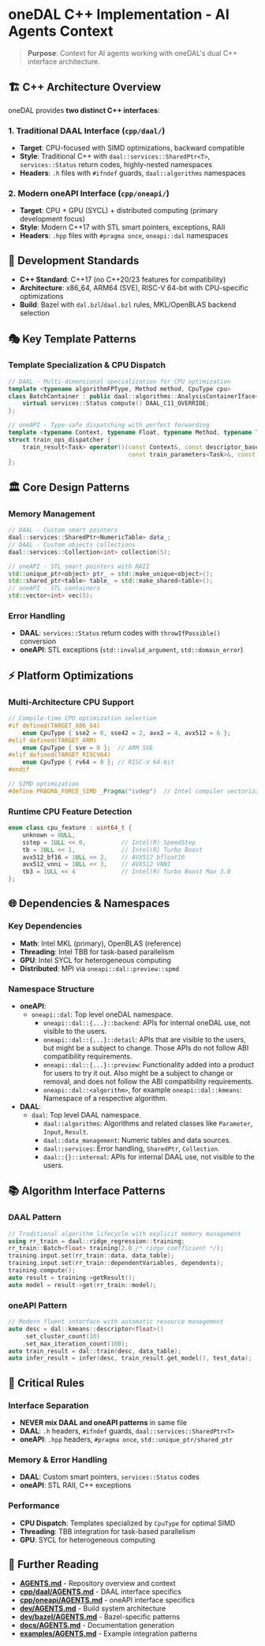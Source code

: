 
# oneDAL C++ Implementation - AI Agents Context

> **Purpose**: Context for AI agents working with oneDAL's dual C++ interface architecture.

## 🏗️ C++ Architecture Overview

oneDAL provides **two distinct C++ interfaces**:

### 1. Traditional DAAL Interface (`cpp/daal/`)
- **Target**: CPU-focused with SIMD optimizations, backward compatible
- **Style**: Traditional C++ with `daal::services::SharedPtr<T>`, `services::Status` return codes, highly-nested namespaces
- **Headers**: `.h` files with `#ifndef` guards, `daal::algorithms` namespaces

### 2. Modern oneAPI Interface (`cpp/oneapi/`)
- **Target**: CPU + GPU (SYCL) + distributed computing (primary development focus)
- **Style**: Modern C++17 with STL smart pointers, exceptions, RAII
- **Headers**: `.hpp` files with `#pragma once`, `oneapi::dal` namespaces

## 🔧 Development Standards

- **C++ Standard**: C++17 (no C++20/23 features for compatibility)
- **Architecture**: x86_64, ARM64 (SVE), RISC-V 64-bit with CPU-specific optimizations
- **Build**: Bazel with `dal.bzl`/`daal.bzl` rules, MKL/OpenBLAS backend selection

## 🎭 Key Template Patterns

### Template Specialization & CPU Dispatch
```cpp
// DAAL - Multi-dimensional specialization for CPU optimization
template <typename algorithmFPType, Method method, CpuType cpu>
class BatchContainer : public daal::algorithms::AnalysisContainerIface<batch> {
    virtual services::Status compute() DAAL_C11_OVERRIDE;
};

// oneAPI - Type-safe dispatching with perfect forwarding
template <typename Context, typename Float, typename Method, typename Task>
struct train_ops_dispatcher {
    train_result<Task> operator()(const Context&, const descriptor_base<Task>&,
                                  const train_parameters<Task>&, const train_input<Task>&) const;
};
```

## 🏛️ Core Design Patterns

### Memory Management
```cpp
// DAAL - Custom smart pointers
daal::services::SharedPtr<NumericTable> data_;
// DAAL - Custom objects collections
daal::services::Collection<int> collection(5);

// oneAPI - STL smart pointers with RAII
std::unique_ptr<object> ptr_ = std::make_unique<object>();
std::shared_ptr<table> table_ = std::make_shared<table>();
// oneAPI - STL containers
std::vector<int> vec(5);
```

### Error Handling
- **DAAL**: `services::Status` return codes with `throwIfPossible()` conversion
- **oneAPI**: STL exceptions (`std::invalid_argument`, `std::domain_error`)

## ⚡ Platform Optimizations

### Multi-Architecture CPU Support
```cpp
// Compile-time CPU optimization selection
#if defined(TARGET_X86_64)
    enum CpuType { sse2 = 0, sse42 = 2, avx2 = 4, avx512 = 6 };
#elif defined(TARGET_ARM)
    enum CpuType { sve = 0 };  // ARM SVE
#elif defined(TARGET_RISCV64)
    enum CpuType { rv64 = 0 }; // RISC-V 64-bit
#endif

// SIMD optimization
#define PRAGMA_FORCE_SIMD _Pragma("ivdep")  // Intel compiler vectorization
```

### Runtime CPU Feature Detection
```cpp
enum class cpu_feature : uint64_t {
    unknown = 0ULL,
    sstep = 1ULL << 0,          // Intel(R) SpeedStep
    tb = 1ULL << 1,             // Intel(R) Turbo Boost
    avx512_bf16 = 1ULL << 2,    // AVX512 bfloat16
    avx512_vnni = 1ULL << 3,    // AVX512 VNNI
    tb3 = 1ULL << 4             // Intel(R) Turbo Boost Max 3.0
};
```

## 🌐 Dependencies & Namespaces

### Key Dependencies
- **Math**: Intel MKL (primary), OpenBLAS (reference)
- **Threading**: Intel TBB for task-based parallelism
- **GPU**: Intel SYCL for heterogeneous computing
- **Distributed**: MPI via `oneapi::dal::preview::spmd`

### Namespace Structure

- **oneAPI**:
  - `oneapi::dal`: Top level oneDAL namespace.
    - `oneapi::dal::{...}::backend`: APIs for internal oneDAL use, not visible to the users.
    - `oneapi::dal::{...}::detail`: APIs that are visible to the users, but might be a subject to change. Those APIs do not follow ABI compatibility requirements.
    - `oneapi::dal::{...}::preview`: Functionality added into a product for users to try it out. Also might be a subject to change or removal, and does not follow the ABI compatibility requirements.
    - `oneapi::dal::<algorithm>`, for example `oneapi::dal::kmeans`: Namespace of a respective algorithm.
- **DAAL**:
  - `daal`: Top level DAAL namespace.
    - `daal::algorithms`: Algorithms and related classes like `Parameter`, `Input`, `Result`.
    - `daal::data_management`: Numeric tables and data sources.
    - `daal::services`: Error handling, `SharedPtr`, `Collection`.
    - `daal::{}::internal`: APIs for internal DAAL use, not visible to the users.

## 📚 Algorithm Interface Patterns

### DAAL Pattern
```cpp
// Traditional algorithm lifecycle with explicit memory management
using rr_train = daal::ridge_regression::training;
rr_train::Batch<float> training(2.0 /* ridge coefficient */);
training.input.set(rr_train::data, data_table);
training.input.set(rr_train::dependentVariables, dependents);
training.compute();
auto result = training->getResult();
auto model = result->get(rr_train::model);
```

### oneAPI Pattern
```cpp
// Modern fluent interface with automatic resource management
auto desc = dal::kmeans::descriptor<float>()
    .set_cluster_count(10)
    .set_max_iteration_count(100);
auto train_result = dal::train(desc, data_table);
auto infer_result = infer(desc, train_result.get_model(), test_data);
```

## 🎯 Critical Rules

### Interface Separation
- **NEVER mix DAAL and oneAPI patterns** in same file
- **DAAL**: `.h` headers, `#ifndef` guards, `daal::services::SharedPtr<T>`
- **oneAPI**: `.hpp` headers, `#pragma once`, `std::unique_ptr/shared_ptr`

### Memory & Error Handling
- **DAAL**: Custom smart pointers, `services::Status` codes
- **oneAPI**: STL RAII, C++ exceptions

### Performance
- **CPU Dispatch**: Templates specialized by `CpuType` for optimal SIMD
- **Threading**: TBB integration for task-based parallelism
- **GPU**: SYCL for heterogeneous computing

## 📖 Further Reading
- **[AGENTS.md](/AGENTS.md)** - Repository overview and context
- **[cpp/daal/AGENTS.md](/cpp/daal/AGENTS.md)** - DAAL interface specifics
- **[cpp/oneapi/AGENTS.md](/cpp/oneapi/AGENTS.md)** - oneAPI interface specifics
- **[dev/AGENTS.md](/dev/AGENTS.md)** - Build system architecture
- **[dev/bazel/AGENTS.md](/dev/bazel/AGENTS.md)** - Bazel-specific patterns
- **[docs/AGENTS.md](/docs/AGENTS.md)** - Documentation generation
- **[examples/AGENTS.md](/examples/AGENTS.md)** - Example integration patterns
